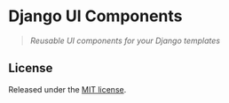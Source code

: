 # Django UI Components
> *Reusable UI components for your Django templates*

## License

Released under the [MIT license](https://github.com/koenwoortman/django-uicomponents/blob/main/LICENSE).
